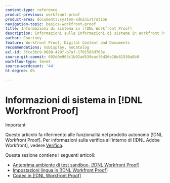 ```yaml
---
content-type: reference
product-previous: workfront-proof
product-area: documents;system-administration
navigation-topic: basics-workfront-proof
title: Informazioni di sistema in [!DNL Workfront Proof]
description: Informazioni sulle informazioni di sistema in Workfront Proof.
author: Courtney
feature: Workfront Proof, Digital Content and Documents
recommendations: noDisplay, noCatalog
exl-id: 3fce3bc9-9660-429f-b7af-1701503d703e
source-git-commit: 692d0e903c1b92ad539eacf6d26e18e81530a8b0
workflow-type: tm+mt
source-wordcount: '44'
ht-degree: 0%

---
```


# Informazioni di sistema in [!DNL Workfront Proof]

>[!IMPORTANT]
>
>Questo articolo fa riferimento alle funzionalità nel prodotto autonomo [!DNL Workfront Proof]. Per informazioni sulla verifica all&#39;interno di [!DNL Adobe Workfront], vedere [Verifica](../../../review-and-approve-work/proofing/proofing.md).

Questa sezione contiene i seguenti articoli:

* [Anteprima ambiente di test sandbox- [!DNL Workfront Proof]](../../../workfront-proof/wp-getstarted/system-information/preview-sandbox.md)
* [Impostazioni lingua in [!DNL Workfront Proof]](../../../workfront-proof/wp-getstarted/system-information/language-settings.md)
* [Codec in [!DNL Workfront Proof]](../../../workfront-proof/wp-getstarted/system-information/codecs.md)
